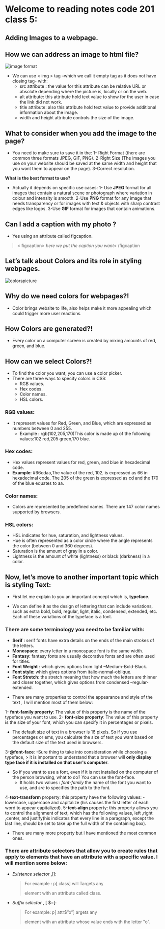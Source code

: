 # Welcome to reading notes code 201 class 5:
## Adding Images to a webpage.
## How we can address an image to html file?
![image format](https://ignitiondrawing.files.wordpress.com/2018/05/jpg-png-gif.gif?w=379)
- We can use < img > tag –which we call it empty tag as it does not have closing tag- with:
   - src attribute : the value for this attribute can be relative URL or absolute depending where the picture is, locally or on the web.
   - alt attribute: this attribute hold text value to show for the user in case the link did not work.
   - title attribute: also this attribute hold text value to provide additional information about the image.
   - width and height attribute controls the size of the image.

## What to consider when you add the image to the page?
 - You need to make sure to save it in the:
1- Right Format (there are common three formats JPEG, GIF, PNG).
2-Right Size (The images you use on your website should be saved at the same width and height that you want them to appear on the page).
3-Correct resolution.


**What is the best format to use?**
- Actually it depends on specific use cases:
1- Use **JPEG** format for all images that contain a natural scene or photograph where variation in colour and intensity is smooth. 
2-Use **PNG** format for any image that needs transparency or for images with text & objects with sharp contrast edges like logos. 
3-Use **GIF** format for images that contain animations.

## Can I add a caption with my photo ?
- Yes using an attribute called figcaption.
> < figcaption> *here we put the caption you want*< /figcaption

## Let’s talk about Colors and its role in styling webpages. 

![colorspicture](https://upserve.com/media/sites/2/bigstock-Opened-paint-buckets-with-vari-17866592.jpg) 

## Why do we need colors for webpages?!
 - Color brings website to life, also helps make it more appealing which could trigger more user reactions.
## How Colors are generated?!
 - Every color on a computer screen is created by mixing amounts of red, green, and blue.
## How can we select Colors?!
 - To find the color you want, you can use a color picker.
 - There are three ways to specify colors in CSS:
    - RGB values.
    - Hex codes. 
    - Color names.
    - HSL colors.

### RGB values:
- It represent values for Red, Green, and Blue, which are expressed as numbers between 0 and 255.
    - Example : rgb(102,205,170)This color is made up of the following values:102 red,205 green,170 blue.

### Hex codes:
 - Hex values represent values for red, green, and blue in hexadecimal code.
 - **Example**: #66cdaa,The value of the red, 102, is expressed as 66 in hexadecimal code. The 205 of the green is expressed as cd and the 170 of the blue equates to aa.

### Color names:
- Colors are represented by predefined names. There are 147 color names supported by browsers.

### HSL colors:
- HSL indicates for hue, saturation, and lightness values. 
- Hue is often represented as a color circle where the angle represents the color (between 0 and 360 degrees).
- Saturation is the amount of gray in a color.
- Lightness is the amount of white (lightness) or black (darkness) in a color.

## Now, let’s move to another important topic which is styling Text: 

- First let me explain to you an important concept which is, **typeface**.

- We can define it as the design of lettering that can include variations, such as extra bold, bold, regular, light, italic, condensed, extended, etc. Each of these variations of the typeface is a font. 

### There are some terminology you need to be familiar with:

+ **Serif** : serif fonts have extra details on the ends of the main strokes of the letters. 
+ **Monospace**: every letter in a monospace font is the same width.
+ **Fantasy**: fantasy fonts are usually decorative fonts and are often used for titles. 
+ **Font Weight** : which gives options from light –Medium-Bold-Black.
+ **Font style**: which gives options from italic-normal-oblique.
+ **Font Stretch**: the stretch meaning that how much the letters are thinner and closer together, which gives options from condensed –regular-extended. 

- There are many properties to control the appearance and style of the text , I will mention most of them below:
 
1- **font-family property**: The value of this property is the name of the typeface you want to use.
2- **font-size property**: The value of this property is the size of your font, which you can specify it in percentages or pixels. 
  - The default size of text in a browser is 16 pixels. So if you use percentages or ems, you calculate the size of text you want based on the default size of the text used in browsers.

3-**@font-face**: -Sure thing to take into consideration while choosing a typeface,
       > it is important to understand that a browser will **only display type face if it is installed on that user's computer**.
  - So if you want to use a font, even if it is not installed on the computer of the person browsing, what to do? You can use the font-face.
     - It holds two values : *font-family* the name of the font you want to use, and *src* to specifies the path to the font.

4-**text-transform** property: this property have the following values:
    -lowercase, uppercase and capitalize (his causes the first letter of each word to appear capitalized).
5-**text-align** property: this property allows you to control the alignment of text, which has the following values, left ,right ,center, and justify(his indicates that every line in a paragraph, except the last line, should be set to take up the full width of the containing box).

- There are many more property but I have mentioned the most common ones.

### There are attribute selectors that allow you to create rules that apply to elements that have an attribute with a specific value. I will mention some below: 
- *Existence selector* ,[]:
  >For example : 
  >p[ class] will Targets any <p> element with an attribute called class.
- *Suffix selector* , [ $=]:
  >For example:
  >p[ attr$”o”]
  >argets any <p> element with an attribute whose value ends with the letter "o".
